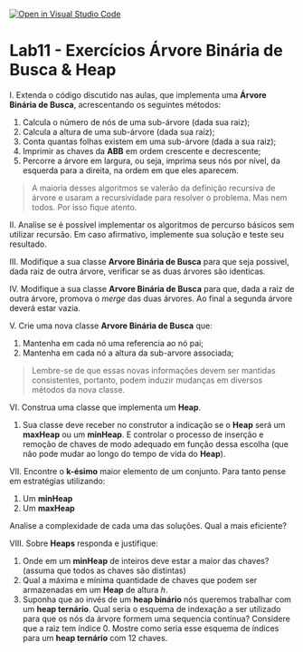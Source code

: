 [![Open in Visual Studio Code](https://classroom.github.com/assets/open-in-vscode-c66648af7eb3fe8bc4f294546bfd86ef473780cde1dea487d3c4ff354943c9ae.svg)](https://classroom.github.com/online_ide?assignment_repo_id=9398609&assignment_repo_type=AssignmentRepo)
# Lab11 - Exercícios Árvore Binária de Busca & Heap

I. Extenda o código discutido nas aulas, que implementa uma **Árvore Binária de Busca**, acrescentando os seguintes métodos:

1. Calcula o número de nós de uma sub-árvore (dada sua raiz);
2. Calcula a altura de uma sub-árvore (dada sua raiz);
3. Conta quantas folhas existem em uma sub-árvore (dada a sua raiz);
4. Imprimir as chaves da **ABB** em ordem crescente e decrescente;
5. Percorre a árvore em largura, ou seja, imprima seus nós por nível, da esquerda para a direita, na ordem em que eles aparecem.

>A maioria desses algoritmos se valerão da definição recursiva de árvore e usaram a recursividade para resolver o problema. Mas nem todos. Por isso fique atento. 

II. Analise se é possível implementar os algoritmos de percurso básicos sem utilizar recursão. Em caso afirmativo, implemente sua solução e teste seu resultado. 

III. Modifique a sua classe **Arvore Binária de Busca** para que seja possivel, dada raiz de outra árvore, verificar se as duas árvores são identicas.

IV. Modifique a sua classe **Arvore Binária de Busca** para que, dada a raiz de outra árvore, promova o *merge* das duas árvores. Ao final a segunda árvore deverá estar vazia.

V. Crie uma nova classe **Arvore Binária de Busca** que:

1. Mantenha em cada nó uma referencia ao nó pai;
1. Mantenha em cada nó a altura da sub-arvore associada;

>Lembre-se de que essas novas informações devem ser mantidas consistentes, portanto, podem induzir mudanças em diversos métodos da nova classe. 

VI. Construa uma classe que implementa um **Heap**. 

1. Sua classe deve receber no construtor a indicação se o **Heap** será um **maxHeap** ou um **minHeap**. E controlar o processo de inserção e remoção de chaves de modo adequado em função dessa escolha (que não pode mudar ao longo do tempo de vida do **Heap**).

VII. Encontre o **k-ésimo** maior elemento de um conjunto. Para tanto pense em estratégias utilizando:

1. Um **minHeap**
2. Um **maxHeap**

Analise a complexidade de cada uma das soluções. Qual a mais eficiente? 

VIII. Sobre **Heaps** responda e justifique:

1. Onde em um **minHeap** de inteiros deve estar a maior das chaves? (assuma que todos as chaves são distintas)
2. Qual a máxima e mínima quantidade de chaves que podem ser armazenadas em um **Heap** de altura  *h*.
3. Suponha que ao invés de um **heap binário** nós queremos trabalhar com um **heap ternário**. Qual seria o esquema de indexação a ser utilizado para que os nós da árvore formem uma sequencia contínua? Considere que a raiz tem índice 0.  Mostre como seria esse esquema de índices para um **heap ternário** com 12 chaves.  
